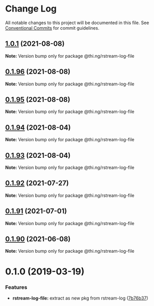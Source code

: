 # Change Log

All notable changes to this project will be documented in this file.
See [Conventional Commits](https://conventionalcommits.org) for commit guidelines.

## [1.0.1](https://github.com/thi-ng/umbrella/compare/@thi.ng/rstream-log-file@0.1.96...@thi.ng/rstream-log-file@1.0.1) (2021-08-08)

**Note:** Version bump only for package @thi.ng/rstream-log-file





## [0.1.96](https://github.com/thi-ng/umbrella/compare/@thi.ng/rstream-log-file@0.1.95...@thi.ng/rstream-log-file@0.1.96) (2021-08-08)

**Note:** Version bump only for package @thi.ng/rstream-log-file





## [0.1.95](https://github.com/thi-ng/umbrella/compare/@thi.ng/rstream-log-file@0.1.94...@thi.ng/rstream-log-file@0.1.95) (2021-08-08)

**Note:** Version bump only for package @thi.ng/rstream-log-file





## [0.1.94](https://github.com/thi-ng/umbrella/compare/@thi.ng/rstream-log-file@0.1.93...@thi.ng/rstream-log-file@0.1.94) (2021-08-04)

**Note:** Version bump only for package @thi.ng/rstream-log-file





## [0.1.93](https://github.com/thi-ng/umbrella/compare/@thi.ng/rstream-log-file@0.1.92...@thi.ng/rstream-log-file@0.1.93) (2021-08-04)

**Note:** Version bump only for package @thi.ng/rstream-log-file





## [0.1.92](https://github.com/thi-ng/umbrella/compare/@thi.ng/rstream-log-file@0.1.91...@thi.ng/rstream-log-file@0.1.92) (2021-07-27)

**Note:** Version bump only for package @thi.ng/rstream-log-file





## [0.1.91](https://github.com/thi-ng/umbrella/compare/@thi.ng/rstream-log-file@0.1.90...@thi.ng/rstream-log-file@0.1.91) (2021-07-01)

**Note:** Version bump only for package @thi.ng/rstream-log-file





## [0.1.90](https://github.com/thi-ng/umbrella/compare/@thi.ng/rstream-log-file@0.1.89...@thi.ng/rstream-log-file@0.1.90) (2021-06-08)

**Note:** Version bump only for package @thi.ng/rstream-log-file





# 0.1.0 (2019-03-19)

### Features

* **rstream-log-file:** extract as new pkg from rstream-log ([7b76b37](https://github.com/thi-ng/umbrella/commit/7b76b37))
